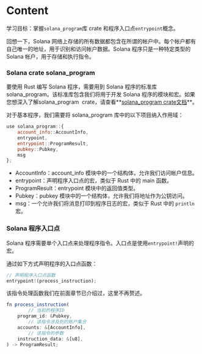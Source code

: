 # Content

学习目标：掌握`solana_program`库 crate 和程序入口点`entrypoint`概念。

回想一下，Solana 网络上存储的所有数据都包含在所谓的帐户中。每个帐户都有自己唯一的地址，用于识别和访问帐户数据。Solana 程序只是一种特定类型的 Solana 帐户，用于存储和执行指令。

### **Solana crate** solana_program

要使用 Rust 编写 Solana 程序，需要用到 Solana 程序的标准库 solana_program。该标准库包含我们将用于开发 Solana 程序的模块和宏。如果您想深入了解solana_program  crate，请查看**[solana_program crate文档](https://docs.rs/solana-program/latest/solana_program/index.html)**。

对于基本程序，我们需要将 solana_program 库中的以下项目纳入作用域：

```jsx
use solana_program::{
    account_info::AccountInfo,
    entrypoint,
    entrypoint::ProgramResult,
    pubkey::Pubkey,
    msg
};
```

- AccountInfo：account_info 模块中的一个结构体，允许我们访问帐户信息。
- entrypoint：声明程序入口点的宏，类似于 Rust 中的 main 函数。
- ProgramResult：entrypoint 模块中的返回值类型。
- Pubkey：pubkey 模块中的一个结构体，允许我们将地址作为公钥访问。
- msg：一个允许我们将消息打印到程序日志的宏，类似于 Rust 中的 `println`宏。

### **Solana 程序入口点**

Solana 程序需要单个入口点来处理程序指令。入口点是使用`entrypoint!`声明的宏。

通过如下方式声明程序的入口点函数：

```jsx
// 声明程序入口点函数
entrypoint!(process_instruction);
```

该指令处理函数我们在前面章节已介绍过，这里不再赘述。

```jsx
fn process_instruction(
		// 当前的程序ID
    program_id: &Pubkey,
		// 该指令涉及到的账户集合
    accounts: &[AccountInfo],
		// 该指令的参数
    instruction_data: &[u8],
) -> ProgramResult;
```